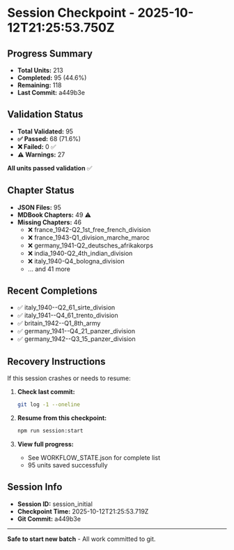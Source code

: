 # Session Checkpoint - 2025-10-12T21:25:53.750Z

## Progress Summary

- **Total Units:** 213
- **Completed:** 95 (44.6%)
- **Remaining:** 118
- **Last Commit:** a449b3e

## Validation Status

- **Total Validated:** 95
- **✅ Passed:** 68 (71.6%)
- **❌ Failed:** 0 ✅
- **⚠️ Warnings:** 27

**All units passed validation** ✅

## Chapter Status

- **JSON Files:** 95
- **MDBook Chapters:** 49 ⚠️
- **Missing Chapters:** 46
  - ❌ france_1942-Q2_1st_free_french_division
  - ❌ france_1943-Q1_division_marche_maroc
  - ❌ germany_1941-Q2_deutsches_afrikakorps
  - ❌ india_1940-Q2_4th_indian_division
  - ❌ italy_1940-Q4_bologna_division
  - ... and 41 more

## Recent Completions

- ✅ italy_1940--Q2_61_sirte_division
- ✅ italy_1941--Q4_61_trento_division
- ✅ britain_1942--Q1_8th_army
- ✅ germany_1941--Q4_21_panzer_division
- ✅ germany_1942--Q3_15_panzer_division

## Recovery Instructions

If this session crashes or needs to resume:

1. **Check last commit:**
   ```bash
   git log -1 --oneline
   ```

2. **Resume from this checkpoint:**
   ```bash
   npm run session:start
   ```

3. **View full progress:**
   - See WORKFLOW_STATE.json for complete list
   - 95 units saved successfully

## Session Info

- **Session ID:** session_initial
- **Checkpoint Time:** 2025-10-12T21:25:53.719Z
- **Git Commit:** a449b3e

---

**Safe to start new batch** - All work committed to git.
